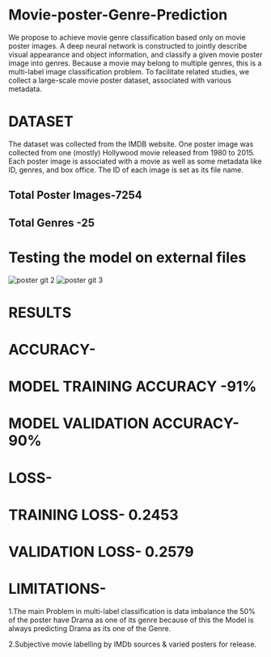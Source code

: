 # Movie-poster-Genre-Prediction
We propose to achieve movie genre classification based only on movie poster images. A deep neural network is constructed to jointly describe visual appearance and object information, and classify a given movie poster image into genres. Because a movie may belong to multiple genres, this is a multi-label image classification problem. To facilitate related studies, we collect a large-scale movie poster dataset, associated with various metadata. 
# DATASET 
The dataset was collected from the IMDB website. One poster image was collected from one (mostly) Hollywood movie released from 1980 to 2015. Each poster image is associated with a movie as well as some metadata like ID, genres, and box office. The ID of each image is set as its file name.

## Total Poster Images-7254
## Total Genres -25 


# Testing the model on external files

![poster git 2](https://user-images.githubusercontent.com/67013985/93320904-3d129200-f82f-11ea-80c4-9ac4ee31a123.png)
![poster git 3](https://user-images.githubusercontent.com/67013985/93321838-48b28880-f830-11ea-8b8e-0cd3a022aed9.png)

# RESULTS

# ACCURACY-

# MODEL TRAINING  ACCURACY -91%
# MODEL VALIDATION ACCURACY-90%

# LOSS-

# TRAINING LOSS- 0.2453
# VALIDATION LOSS- 0.2579



# LIMITATIONS-
1.The main Problem  in multi-label classification is data imbalance the 50% of the poster have Drama as one of its genre because of this the Model is always predicting Drama as its one of the Genre. 

2.Subjective movie labelling by IMDb sources & varied posters for release.









